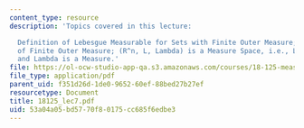 ```yaml
---
content_type: resource
description: 'Topics covered in this lecture:

  Definition of Lebesgue Measurable for Sets with Finite Outer Measure; Remove Restriction
  of Finite Outer Measure; (R^n, L, Lambda) is a Measure Space, i.e., L is a Sigma-algebra,
  and Lambda is a Measure.'
file: https://ol-ocw-studio-app-qa.s3.amazonaws.com/courses/18-125-measure-and-integration-fall-2003/53a04a05bd5770f80175cc685f6edbe3_18125_lec7.pdf
file_type: application/pdf
parent_uid: f351d26d-1de0-9652-60ef-88bed27b27ef
resourcetype: Document
title: 18125_lec7.pdf
uid: 53a04a05-bd57-70f8-0175-cc685f6edbe3
---
```

